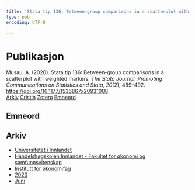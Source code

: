 ```yaml
---
title: 'Stata tip 136: Between-group comparisons in a scatterplot with weighted markers'
type: pub
encoding: UTF-8

---
```

<h1>Publikasjon</h1>
<article id="csl-bib-container-GU7MMCQ6" class="csl-bib-container">
  <div class="csl-bib-body"> <div class="csl-entry">Musau, A. (2020). Stata tip 136: Between-group comparisons in a scatterplot with weighted markers. <i>The Stata Journal: Promoting Communications on Statistics and Stata</i>, <i>20</i>(2), 489–492. <a href="https://doi.org/10.1177/1536867x20931008">https://doi.org/10.1177/1536867x20931008</a></div> </div>
  <div class="csl-bib-buttons">
    <a href="#taxonomy-article-GU7MMCQ6" alt="archive" class="csl-bib-button">Arkiv</a>
    <a href="https://app.cristin.no/results/show.jsf?id=1816481" alt="Cristin" class="csl-bib-button">Cristin</a>
    <a href="http://zotero.org/groups/5881554/items/GU7MMCQ6" alt="Zotero" class="csl-bib-button">Zotero</a>
    <a href="#keywords-article-GU7MMCQ6" alt="keywords" class="csl-bib-button">Emneord</a>
  </div>
  <div id="csl-bib-meta-container-GU7MMCQ6"></div>
</article>
<div id="csl-bib-meta-GU7MMCQ6" class="csl-bib-meta">
  <article id="keywords-article-GU7MMCQ6" class="keywords-article">
    <h1>Emneord</h1>
    
  </article>
  <article id="taxonomy-article-GU7MMCQ6" class="taxonomy-article">
    <h1>Arkiv</h1>
    <ul>
      <li><a href="{{< params subfolder >}}nn/archive/?key=3DCRN523">Universitetet i Innlandet</a></li>
      <li><a href="{{< params subfolder >}}nn/archive/?key=DU8Q9LN9">Handelshøgskolen Innlandet - Fakultet for økonomi og samfunnsvitenskap</a></li>
      <li><a href="{{< params subfolder >}}nn/archive/?key=3IQA89I8">Institutt for økonomifag</a></li>
      <li><a href="{{< params subfolder >}}nn/archive/?key=TI88EFV9">2020</a></li>
      <li><a href="{{< params subfolder >}}nn/archive/?key=IYFN9JA3">Juni</a></li>
    </ul>
  </article>
</div>
